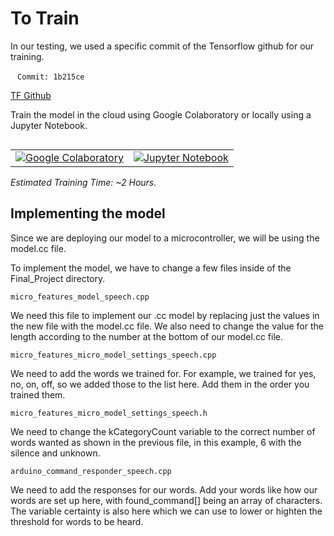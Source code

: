# To Train

In our testing, we used a specific commit of the Tensorflow github for our training. 

` ` `
Commit: 1b215ce 
` ` `

[TF Github](https://github.com/tensorflow/tensorflow/tree/1b215ce9f3236d2de1c679530332ffe773ac4168)

Train the model in the cloud using Google Colaboratory or locally using a
Jupyter Notebook.

<table class="tfo-notebook-buttons" align="left">
  <td>
    <a target="_blank" href="https://colab.research.google.com/github/tensorflow/tensorflow/blob/1b215ce9f3236d2de1c679530332ffe773ac4168/tensorflow/lite/micro/examples/micro_speech/train/train_micro_speech_model.ipynb"><img src="https://www.tensorflow.org/images/colab_logo_32px.png" />Google Colaboratory</a>
  </td>
  <td>
    <a target="_blank" href="https://github.com/tensorflow/tensorflow/blob/1b215ce9f3236d2de1c679530332ffe773ac4168/tensorflow/lite/micro/examples/micro_speech/train/train_micro_speech_model.ipynb"><img src="https://www.tensorflow.org/images/GitHub-Mark-32px.png" />Jupyter Notebook</a>
  </td>
</table>


*Estimated Training Time: ~2 Hours.*




## Implementing the model

Since we are deploying our model to a microcontroller, we will be using the model.cc file. 

To implement the model, we have to change a few files inside of the Final_Project directory. 
```
micro_features_model_speech.cpp
```
We need this file to implement our .cc model by replacing just the values in the new file with the model.cc file. We also need to change the value for the length according to the number at the bottom of our model.cc file. 
```
micro_features_micro_model_settings_speech.cpp
```
We need to add the words we trained for. For example, we trained for yes, no, on, off, so we added those to the list here. Add them in the order you trained them. 
```
micro_features_micro_model_settings_speech.h
```
We need to change the kCategoryCount variable to the correct number of words wanted as shown in the previous file, in this example, 6 with the silence and unknown. 
```
arduino_command_responder_speech.cpp
```
We need to add the responses for our words. Add your words like how our words are set up here, with found_command[] being an array of characters. The variable certainty is also here which we can use to lower or highten the threshold for words to be heard.  
